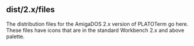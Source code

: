 dist/2.x/files
--------------

The distribution files for the AmigaDOS 2.x version of PLATOTerm go here. These files have icons that are in the standard Workbench 2.x and above palette.
